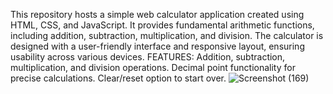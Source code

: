 This repository hosts a simple web calculator application created using HTML, CSS, and JavaScript. It provides fundamental arithmetic functions, including addition, subtraction, multiplication, and division. The calculator is designed with a user-friendly interface and responsive layout, ensuring usability across various devices.
FEATURES:
Addition, subtraction, multiplication, and division operations.
Decimal point functionality for precise calculations.
Clear/reset option to start over.
![Screenshot (169)](https://github.com/shifakhan67/Calculator/assets/120566153/894112c9-14e2-430b-928a-ba21addac1f2)

